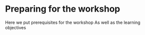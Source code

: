 # Preparing for the workshop
Here we put prerequisites for the workshop
As well as the learning objectives 